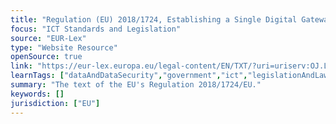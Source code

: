 ```yaml
---
title: "Regulation (EU) 2018/1724, Establishing a Single Digital Gateway to Provide Access to Information, Procedures and Services "
focus: "ICT Standards and Legislation"
source: "EUR-Lex"
type: "Website Resource"
openSource: true
link: "https://eur-lex.europa.eu/legal-content/EN/TXT/?uri=uriserv:OJ.L_.2018.295.01.0001.01.ENG"
learnTags: ["dataAndDataSecurity","government","ict","legislationAndLaw"]
summary: "The text of the EU's Regulation 2018/1724/EU."
keywords: []
jurisdiction: ["EU"]
---
```

